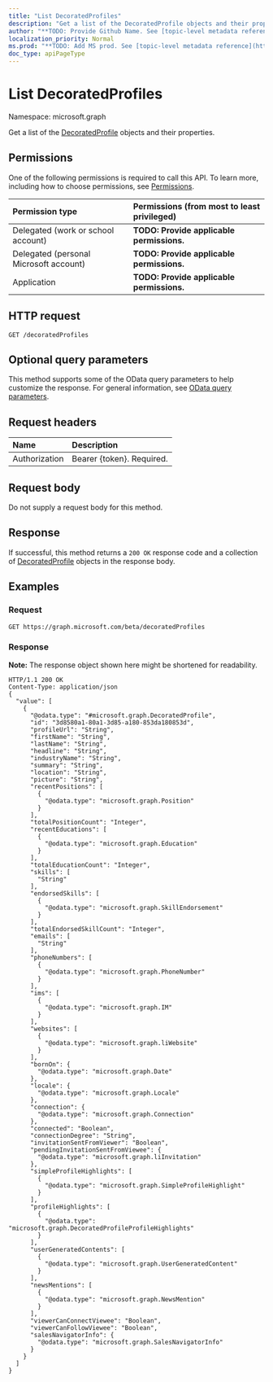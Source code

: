 ```yaml
---
title: "List DecoratedProfiles"
description: "Get a list of the DecoratedProfile objects and their properties."
author: "**TODO: Provide Github Name. See [topic-level metadata reference](https://msgo.azurewebsites.net/add/document/guidelines/metadata.html#topic-level-metadata)**"
localization_priority: Normal
ms.prod: "**TODO: Add MS prod. See [topic-level metadata reference](https://msgo.azurewebsites.net/add/document/guidelines/metadata.html#topic-level-metadata)**"
doc_type: apiPageType
---
```


# List DecoratedProfiles
Namespace: microsoft.graph

Get a list of the [DecoratedProfile](../resources/decoratedprofile.md) objects and their properties.

## Permissions
One of the following permissions is required to call this API. To learn more, including how to choose permissions, see [Permissions](/concepts/permissions-reference.md).

|Permission type|Permissions (from most to least privileged)|
|:---|:---|
|Delegated (work or school account)|**TODO: Provide applicable permissions.**|
|Delegated (personal Microsoft account)|**TODO: Provide applicable permissions.**|
|Application|**TODO: Provide applicable permissions.**|

## HTTP request

<!-- {
  "blockType": "ignored"
}
-->
``` http
GET /decoratedProfiles
```

## Optional query parameters
This method supports some of the OData query parameters to help customize the response. For general information, see [OData query parameters](/graph/query-parameters).

## Request headers
|Name|Description|
|:---|:---|
|Authorization|Bearer {token}. Required.|

## Request body
Do not supply a request body for this method.

## Response

If successful, this method returns a `200 OK` response code and a collection of [DecoratedProfile](../resources/decoratedprofile.md) objects in the response body.

## Examples

### Request
<!-- {
  "blockType": "request",
  "name": "get_decoratedprofile"
}
-->
``` http
GET https://graph.microsoft.com/beta/decoratedProfiles
```


### Response
**Note:** The response object shown here might be shortened for readability.
<!-- {
  "blockType": "response",
  "truncated": true,
  "@odata.type": "collection(microsoft.graph.decoratedprofile)"
}
-->
``` http
HTTP/1.1 200 OK
Content-Type: application/json
{
  "value": [
    {
      "@odata.type": "#microsoft.graph.DecoratedProfile",
      "id": "3d8580a1-80a1-3d85-a180-853da180853d",
      "profileUrl": "String",
      "firstName": "String",
      "lastName": "String",
      "headline": "String",
      "industryName": "String",
      "summary": "String",
      "location": "String",
      "picture": "String",
      "recentPositions": [
        {
          "@odata.type": "microsoft.graph.Position"
        }
      ],
      "totalPositionCount": "Integer",
      "recentEducations": [
        {
          "@odata.type": "microsoft.graph.Education"
        }
      ],
      "totalEducationCount": "Integer",
      "skills": [
        "String"
      ],
      "endorsedSkills": [
        {
          "@odata.type": "microsoft.graph.SkillEndorsement"
        }
      ],
      "totalEndorsedSkillCount": "Integer",
      "emails": [
        "String"
      ],
      "phoneNumbers": [
        {
          "@odata.type": "microsoft.graph.PhoneNumber"
        }
      ],
      "ims": [
        {
          "@odata.type": "microsoft.graph.IM"
        }
      ],
      "websites": [
        {
          "@odata.type": "microsoft.graph.liWebsite"
        }
      ],
      "bornOn": {
        "@odata.type": "microsoft.graph.Date"
      },
      "locale": {
        "@odata.type": "microsoft.graph.Locale"
      },
      "connection": {
        "@odata.type": "microsoft.graph.Connection"
      },
      "connected": "Boolean",
      "connectionDegree": "String",
      "invitationSentFromViewer": "Boolean",
      "pendingInvitationSentFromViewee": {
        "@odata.type": "microsoft.graph.liInvitation"
      },
      "simpleProfileHighlights": [
        {
          "@odata.type": "microsoft.graph.SimpleProfileHighlight"
        }
      ],
      "profileHighlights": [
        {
          "@odata.type": "microsoft.graph.DecoratedProfileProfileHighlights"
        }
      ],
      "userGeneratedContents": [
        {
          "@odata.type": "microsoft.graph.UserGeneratedContent"
        }
      ],
      "newsMentions": [
        {
          "@odata.type": "microsoft.graph.NewsMention"
        }
      ],
      "viewerCanConnectViewee": "Boolean",
      "viewerCanFollowViewee": "Boolean",
      "salesNavigatorInfo": {
        "@odata.type": "microsoft.graph.SalesNavigatorInfo"
      }
    }
  ]
}
```

